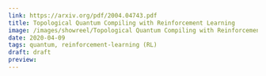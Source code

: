 ```yaml
---
link: https://arxiv.org/pdf/2004.04743.pdf
title: Topological Quantum Compiling with Reinforcement Learning
image: /images/showreel/Topological Quantum Compiling with Reinforcement Learning.jpg
date: 2020-04-09
tags: quantum, reinforcement-learning (RL)
draft: draft
preview:
---
```



